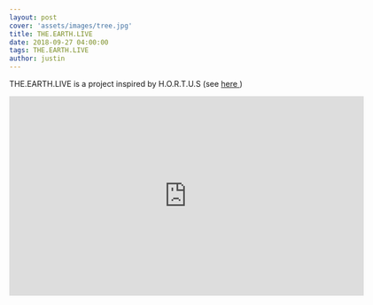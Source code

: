 ```yaml
---
layout: post
cover: 'assets/images/tree.jpg'
title: THE.EARTH.LIVE
date: 2018-09-27 04:00:00
tags: THE.EARTH.LIVE
author: justin
---
```


<p>THE.EARTH.LIVE is a project inspired by H.O.R.T.U.S (see <a href="http://www.ecologicstudio.com/v2/project.php?idcat=7&idsubcat=71&idproj=115" target="_blank">here </a>)</p>

<iframe width="640" height="360" src="https://www.youtube.com/embed/u0_K7j0bXeo?ecver=1" frameborder="0" allow="autoplay; encrypted-media" allowfullscreen></iframe>